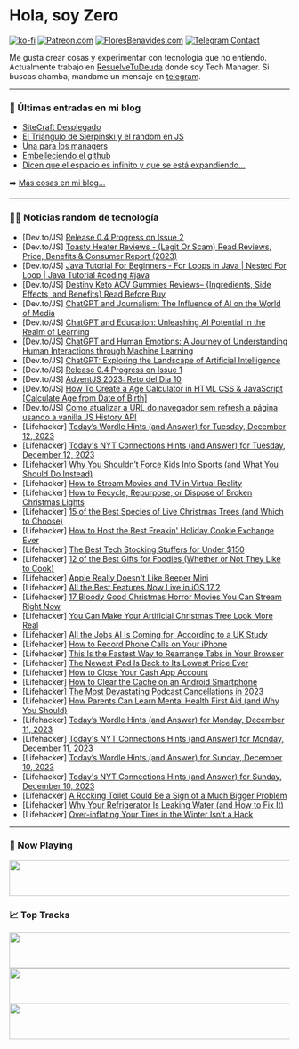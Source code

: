 # Hola, soy Zero

[![ko-fi](https://ko-fi.com/img/githubbutton_sm.svg)](https://ko-fi.com/J3J4N0LUK)
[![Patreon.com](https://img.shields.io/endpoint.svg?url=https%3A%2F%2Fshieldsio-patreon.vercel.app%2Fapi%3Fusername%3Dzerodragon%26type%3Dpatrons&style=for-the-badge)](https://patreon.com/zerodragon)
[![FloresBenavides.com](https://img.shields.io/website?down_message=oops&label=MiBlog&style=for-the-badge&up_message=online&url=https%3A%2F%2Ffloresbenavides.com)](https://floresbenavides.com)
[![Telegram Contact](https://img.shields.io/badge/escr%C3%ADbeme-ZeroDragon-%2326A5E4?style=for-the-badge&logo=telegram)](https://t.me/zerodragon)

Me gusta crear cosas y experimentar con tecnología que no entiendo.
Actualmente trabajo en [ResuelveTuDeuda](http://github.com/resuelve) donde soy Tech Manager.
Si buscas chamba, mandame un mensaje en [telegram](https://t.me/zerodragon).

---

### 📕 Últimas entradas en mi blog
<!-- BLOG-POST-LIST:START -->
- [SiteCraft Desplegado](https://floresbenavides.com/sitecraft-desplegado/)
- [El Triángulo de Sierpinski y el random en JS](https://floresbenavides.com/el-triangulo-de-sierpinski-y-el-random-en-js/)
- [Una para los managers](https://floresbenavides.com/una-para-los-managers/)
- [Embelleciendo el github](https://floresbenavides.com/embelleciendo-el-github/)
- [Dicen que el espacio es infinito y que se está expandiendo…](https://floresbenavides.com/dicen-que-el-espacio-es-infinito-y-que-se-esta-expandiendo/)
<!-- BLOG-POST-LIST:END -->

➡️ [Más cosas en mi blog...](https://floresbenavides.com)

---

### 👨‍💻 Noticias random de tecnología
<!-- TECH-POSTS:START -->
- [Dev.to/JS] [Release 0.4 Progress on Issue 2](https://dev.to/bhmistry/release-04-progress-on-issue-2-42ff)
- [Dev.to/JS] [Toasty Heater Reviews - &lpar;Legit Or Scam&rpar; Read Reviews, Price, Benefits &amp; Consumer Report &lpar;2023&rpar;](https://dev.to/wsakhswa/toasty-heater-reviews-legit-or-scam-read-reviews-price-benefits-consumer-report-2023-4al9)
- [Dev.to/JS] [Java Tutorial For Beginners - For Loops in Java | Nested For Loop | Java Tutorial #coding #java](https://dev.to/codingmadeeasy/java-tutorial-for-beginners-for-loops-in-java-nested-for-loop-java-tutorial-coding-java-2l7d)
- [Dev.to/JS] [Destiny Keto ACV Gummies Reviews– {Ingredients, Side Effects, and Benefits} Read Before Buy](https://dev.to/destinyketoacvg/destiny-keto-acv-gummies-reviews-ingredients-side-effects-and-benefits-read-before-buy-42np)
- [Dev.to/JS] [ChatGPT and Journalism: The Influence of AI on the World of Media](https://dev.to/omnathdubeyofficial/chatgpt-and-journalism-the-influence-of-ai-on-the-world-of-media-13ho)
- [Dev.to/JS] [ChatGPT and Education: Unleashing AI Potential in the Realm of Learning](https://dev.to/omnathdubeyofficial/chatgpt-and-education-unleashing-ai-potential-in-the-realm-of-learning-1eom)
- [Dev.to/JS] [ChatGPT and Human Emotions: A Journey of Understanding Human Interactions through Machine Learning](https://dev.to/omnathdubeyofficial/chatgpt-and-human-emotions-a-journey-of-understanding-human-interactions-through-machine-learning-2c57)
- [Dev.to/JS] [ChatGPT: Exploring the Landscape of Artificial Intelligence](https://dev.to/omnathdubeyofficial/chatgpt-exploring-the-landscape-of-artificial-intelligence-7ek)
- [Dev.to/JS] [Release 0.4 Progress on Issue 1](https://dev.to/bhmistry/release-04-progress-on-issue-1-k8c)
- [Dev.to/JS] [AdventJS 2023: Reto del Día 10](https://dev.to/fenriuz/adventjs-2023-reto-del-dia-10-h5d)
- [Dev.to/JS] [How To Create a Age Calculator in HTML CSS &amp; JavaScript [Calculate Age from Date of Birth]](https://dev.to/sharathchandark/how-to-create-a-age-calculator-in-html-css-javascript-calculate-age-from-date-of-birth-872)
- [Dev.to/JS] [Como atualizar a URL do navegador sem refresh a página usando a vanilla JS History API](https://dev.to/dougsource/como-atualizar-a-url-do-navegador-sem-refresh-a-pagina-usando-a-vanilla-js-history-api-3c19)
- [Lifehacker] [Today’s Wordle Hints &lpar;and Answer&rpar; for Tuesday, December 12, 2023](https://lifehacker.com/entertainment/wordle-answer-today-december-12-2023)
- [Lifehacker] [Today&#39;s NYT Connections Hints &lpar;and Answer&rpar; for Tuesday, December 12, 2023](https://lifehacker.com/entertainment/nyt-connections-answer-today-december-12-2023)
- [Lifehacker] [Why You Shouldn’t Force Kids Into Sports &lpar;and What You Should Do Instead&rpar;](https://lifehacker.com/family/why-you-shouldnt-force-kids-into-sports)
- [Lifehacker] [How to Stream Movies and TV in Virtual Reality](https://lifehacker.com/how-to-stream-movies-and-tv-in-virtual-reality-1848340674)
- [Lifehacker] [How to Recycle, Repurpose, or Dispose of Broken Christmas Lights](https://lifehacker.com/home/how-to-recycle-christmas-lights)
- [Lifehacker] [15 of the Best Species of Live Christmas Trees &lpar;and Which to Choose&rpar;](https://lifehacker.com/home/the-best-species-of-live-christmas-trees-and-which-to-choose)
- [Lifehacker] [How to Host the Best Freakin&#39; Holiday Cookie Exchange Ever](https://lifehacker.com/host-the-best-freakin-holiday-cookie-exchange-ever-1849883109)
- [Lifehacker] [The Best Tech Stocking Stuffers for Under $150](https://lifehacker.com/tech/best-tech-stocking-stuffer-deals)
- [Lifehacker] [12 of the Best Gifts for Foodies &lpar;Whether or Not They Like to Cook&rpar;](https://lifehacker.com/food-drink/best-gifts-for-foodies)
- [Lifehacker] [Apple Really Doesn&#39;t Like Beeper Mini](https://lifehacker.com/tech/beeper-mini-imessage-on-android-app)
- [Lifehacker] [All the Best Features Now Live in iOS 17.2](https://lifehacker.com/new-features-in-ios-17-2-1850964155)
- [Lifehacker] [17 Bloody Good Christmas Horror Movies You Can Stream Right Now](https://lifehacker.com/entertainment/best-christmas-horror-movies-streaming)
- [Lifehacker] [You Can Make Your Artificial Christmas Tree Look More Real](https://lifehacker.com/home/make-fake-christmas-tree-look-real)
- [Lifehacker] [All the Jobs AI Is Coming for, According to a UK Study](https://lifehacker.com/tech/the-jobs-most-at-risk-from-ai-according-to-a-uk-study)
- [Lifehacker] [How to Record Phone Calls on Your iPhone](https://lifehacker.com/tech/how-to-record-phone-calls-on-an-iphone)
- [Lifehacker] [This Is the Fastest Way to Rearrange Tabs in Your Browser](https://lifehacker.com/tech/rearrange-browser-tabs-hack)
- [Lifehacker] [The Newest iPad Is Back to Its Lowest Price Ever](https://lifehacker.com/tech/10th-generation-ipad-sale)
- [Lifehacker] [How to Close Your Cash App Account](https://lifehacker.com/tech/how-to-delete-cash-app)
- [Lifehacker] [How to Clear the Cache on an Android Smartphone](https://lifehacker.com/tech/how-to-clear-cache-on-android-smartphone)
- [Lifehacker] [The Most Devastating Podcast Cancellations in 2023](https://lifehacker.com/entertainment/podcast-cancellations-this-year)
- [Lifehacker] [How Parents Can Learn Mental Health First Aid &lpar;and Why You Should&rpar;](https://lifehacker.com/family/mental-health-first-aid-for-kids)
- [Lifehacker] [Today’s Wordle Hints &lpar;and Answer&rpar; for Monday, December 11, 2023](https://lifehacker.com/entertainment/wordle-answer-today-december-11-2023)
- [Lifehacker] [Today&#39;s NYT Connections Hints &lpar;and Answer&rpar; for Monday, December 11, 2023](https://lifehacker.com/entertainment/nyt-connections-answer-today-december-11-2023)
- [Lifehacker] [Today’s Wordle Hints &lpar;and Answer&rpar; for Sunday, December 10, 2023](https://lifehacker.com/entertainment/wordle-answer-today-december-10-2023)
- [Lifehacker] [Today&#39;s NYT Connections Hints &lpar;and Answer&rpar; for Sunday, December 10, 2023](https://lifehacker.com/entertainment/todays-nyt-connections-hints-and-answer-for-sunday-december-10-2023)
- [Lifehacker] [A Rocking Toilet Could Be a Sign of a Much Bigger Problem](https://lifehacker.com/home/how-to-fix-unstable-rocking-toilet)
- [Lifehacker] [Why Your Refrigerator Is Leaking Water &lpar;and How to Fix It&rpar;](https://lifehacker.com/home/how-to-fix-a-leaky-refrigerator)
- [Lifehacker] [Over-inflating Your Tires in the Winter Isn’t a Hack](https://lifehacker.com/travel/dont-over-inflate-tires)<!-- TECH-POSTS:END -->

---

### 🎵 Now Playing
<a href="https://spotify-now-playing-dun.vercel.app/now-playing?open"><img src="https://spotify-now-playing-dun.vercel.app/now-playing" width="540" height="64"></a>

### 📈 Top Tracks
<a href="https://spotify-now-playing-dun.vercel.app/top-tracks?i=1&open"><img src="https://spotify-now-playing-dun.vercel.app/top-tracks?i=1" width="540" height="64"></a>
<a href="https://spotify-now-playing-dun.vercel.app/top-tracks?i=2&open"><img src="https://spotify-now-playing-dun.vercel.app/top-tracks?i=2" width="540" height="64"></a>
<a href="https://spotify-now-playing-dun.vercel.app/top-tracks?i=3&open"><img src="https://spotify-now-playing-dun.vercel.app/top-tracks?i=3" width="540" height="64"></a>
